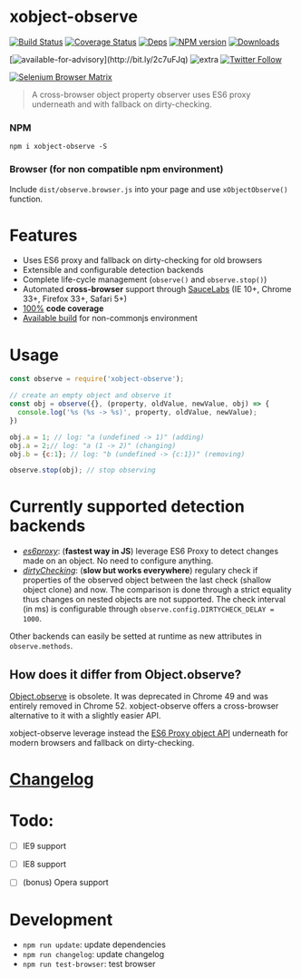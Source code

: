 # xobject-observe

[![Build Status](https://img.shields.io/circleci/project/FGRibreau/xobject-observe.svg)](https://circleci.com/gh/FGRibreau/xobject-observe/) [![Coverage Status](https://img.shields.io/coveralls/FGRibreau/xobject-observe/master.svg)](https://coveralls.io/github/FGRibreau/xobject-observe?branch=master) [![Deps](	https://img.shields.io/david/FGRibreau/xobject-observe.svg)](https://david-dm.org/FGRibreau/xobject-observe) [![NPM version](https://img.shields.io/npm/v/xobject-observe.svg)](http://badge.fury.io/js/xobject-observe) [![Downloads](http://img.shields.io/npm/dm/xobject-observe.svg)](https://www.npmjs.com/package/xobject-observe) 

[![available-for-advisory](https://img.shields.io/badge/available%20for%20advising-yes-ff69b4.svg?)](http://bit.ly/2c7uFJq) ![extra](https://img.shields.io/badge/actively%20maintained-yes-ff69b4.svg) [![Twitter Follow](https://img.shields.io/twitter/follow/fgribreau.svg?style=flat)](https://twitter.com/FGRibreau)


[![Selenium Browser Matrix](https://saucelabs.com/browser-matrix/xobject-observe.svg)](https://saucelabs.com/u/xobject-observe)

> A cross-browser object property observer uses ES6 proxy underneath and with fallback on dirty-checking.


### NPM

```
npm i xobject-observe -S
```

### Browser (for non compatible npm environment)

Include `dist/observe.browser.js` into your page and use `xObjectObserve()` function.

# Features

* Uses ES6 proxy and fallback on dirty-checking for old browsers
* Extensible and configurable detection backends
* Complete life-cycle management (`observe()` and `observe.stop()`)
* Automated **cross-browser** support through [SauceLabs](https://saucelabs.com/u/xobject-observe) (IE 10+, Chrome 33+, Firefox 33+, Safari 5+)
* [100%](https://coveralls.io/github/FGRibreau/xobject-observe?branch=master) **code coverage**
* [Available build](/dist) for non-commonjs environment

# Usage


```javascript
const observe = require('xobject-observe');

// create an empty object and observe it
const obj = observe({}, (property, oldValue, newValue, obj) => {
  console.log('%s (%s -> %s)', property, oldValue, newValue);
})

obj.a = 1; // log: "a (undefined -> 1)" (adding)
obj.a = 2;// log: "a (1 -> 2)" (changing)
obj.b = {c:1}; // log: "b (undefined -> {c:1})" (removing)

observe.stop(obj); // stop observing
```

# Currently supported detection backends

- *[es6proxy](/methods/es6proxy.js)*: (**fastest way in JS**) leverage ES6 Proxy to detect changes made on an object. No need to configure anything.
- *[dirtyChecking](/methods/dirtyChecking.js)*: (**slow but works everywhere**) regulary check if properties of the observed object between the last check (shallow object clone) and now. The comparison is done through a strict equality thus changes on nested objects are not supported. The check interval (in ms) is configurable through `observe.config.DIRTYCHECK_DELAY = 1000`.

Other backends can easily be setted at runtime as new attributes in `observe.methods`.


## How does it differ from Object.observe?

[Object.observe](https://developer.mozilla.org/en-US/docs/Web/JavaScript/Reference/Global_Objects/Object/observe) is obsolete. It was deprecated in Chrome 49 and was entirely removed in Chrome 52. xobject-observe offers a cross-browser alternative to it with a slightly easier API.

xobject-observe leverage instead the [ES6 Proxy object API](https://developer.mozilla.org/en-US/docs/Web/JavaScript/Reference/Global_Objects/Proxy) underneath for modern browsers and fallback on dirty-checking.

# [Changelog](/CHANGELOG.md)

# Todo:

- [ ] IE9 support
- [ ] IE8 support
- [ ] \(bonus\) Opera support


# Development

- `npm run update`: update dependencies
- `npm run changelog`: update changelog
- `npm run test-browser`: test browser
